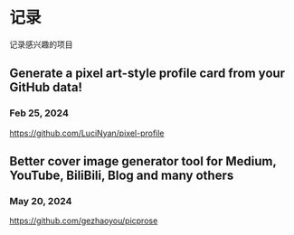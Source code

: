 # 记录
记录感兴趣的项目

## Generate a pixel art-style profile card from your GitHub data!
### Feb 25, 2024
https://github.com/LuciNyan/pixel-profile
## Better cover image generator tool for Medium, YouTube, BiliBili, Blog and many others
### May 20, 2024
https://github.com/gezhaoyou/picprose
